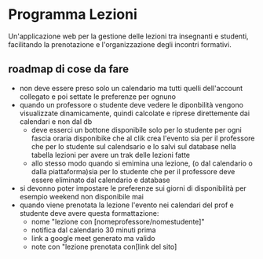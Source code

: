 # Programma Lezioni

Un'applicazione web per la gestione delle lezioni tra insegnanti e studenti, facilitando la prenotazione e l'organizzazione degli incontri formativi.

## roadmap di cose da fare

- non deve essere preso solo un calendario ma tutti quelli dell'account collegato e poi settate le preferenze per ognuno
- quando un professore o studente deve vedere le diponbilità vengono visualizzate dinamicamente, quindi calcolate e riprese direttemente dai calendari e non dal db
    - deve esserci un bottone disponibile solo per lo studente per ogni fascia oraria disponibike che al clik crea l'evento sia per il professore che per lo studente sul calendsario e lo salvi sul database nella tabella lezioni per avere un trak delle lezioni fatte 
    - allo stesso modo quando si emimina una lezione, (o dal calendario o dalla piattaforma)sia per lo studente che per il professore deve essere eliminato dal calendario e database
- si devonno poter impostare le preferenze sui giorni di disponibilità per esempio weekend non disponibile mai
- quando viene prenotata la lezione l'evento nei calendari del prof e studente deve avere questa formattazione:
    - nome "lezione con [nomeprofessore/nomestudente]"
    - notifica dal calendario 30 minuti prima 
    - link a google meet generato ma valido
    - note con "lezione prenotata con[link del sito]


